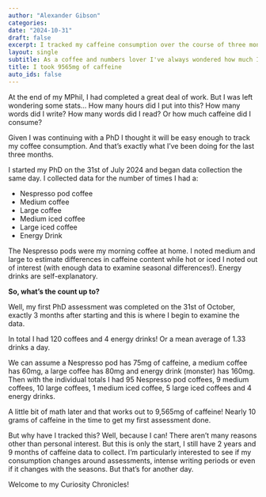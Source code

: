 ```yaml
---
author: "Alexander Gibson"
categories:
date: "2024-10-31"
draft: false
excerpt: I tracked my caffeine consumption over the course of three months while completing my first PhD assessment. Here's how much I had.
layout: single
subtitle: As a coffee and numbers lover I've always wondered how much I have. So, I set to find out.
title: I took 9565mg of caffeine
auto_ids: false
---
```

At the end of my MPhil, I had completed a great deal of work. But I was left wondering some stats… How many hours did I put into this? How many words did I write? How many words did I read? Or how much caffeine did I consume?

Given I was continuing with a PhD I thought it will be easy enough to track my coffee consumption. And that’s exactly what I’ve been doing for the last three months.

I started my PhD on the 31st of July 2024 and began data collection the same day. I collected data for the number of times I had a:

- Nespresso pod coffee
- Medium coffee
- Large coffee
- Medium iced coffee
- Large iced coffee
- Energy Drink

The Nespresso pods were my morning coffee at home. I noted medium and large to estimate differences in caffeine content while hot or iced I noted out of interest (with enough data to examine seasonal differences!). Energy drinks are self-explanatory.

**So, what’s the count up to?**

Well, my first PhD assessment was completed on the 31st of October, exactly 3 months after starting and this is where I begin to examine the data.

In total I had 120 coffees and 4 energy drinks! Or a mean average of 1.33 drinks a day.

We can assume a Nespresso pod has 75mg of caffeine, a medium coffee has 60mg, a large coffee has 80mg and energy drink (monster) has 160mg. Then with the individual totals I had 95 Nespresso pod coffees, 9 medium coffees, 10 large coffees, 1 medium iced coffee, 5 large iced coffees and 4 energy drinks.

A little bit of math later and that works out to 9,565mg of caffeine! Nearly 10 grams of caffeine in the time to get my first assessment done.

But why have I tracked this? Well, because I can! There aren’t many reasons other than personal interest. But this is only the start, I still have 2 years and 9 months of caffeine data to collect. I’m particularly interested to see if my consumption changes around assessments, intense writing periods or even if it changes with the seasons. But that’s for another day.

Welcome to my Curiosity Chronicles!